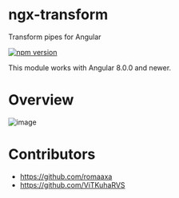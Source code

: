# ngx-transform

Transform pipes for Angular

[![npm version](https://img.shields.io/npm/v/ngx-transformer.svg)](https://www.npmjs.com/package/ngx-transformer)

This module works with Angular 8.0.0 and newer.

# Overview
![image](https://user-images.githubusercontent.com/37483697/221354753-1510c356-2414-48ee-9b31-31fcc4f23b59.png)

# Contributors
 - https://github.com/romaaxa
 - https://github.com/ViTKuhaRVS

